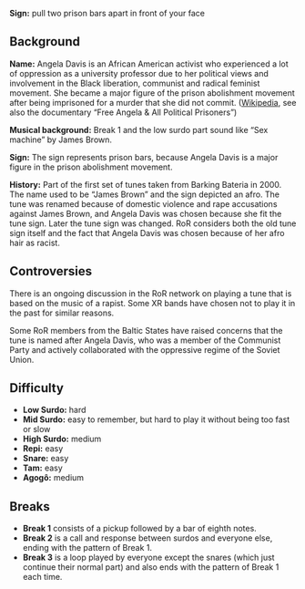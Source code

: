**Sign:** pull two prison bars apart in front of your face

## Background

**Name:** Angela Davis is an African American activist who experienced a lot of oppression as a university professor due to her political views and involvement in the Black liberation, communist and radical feminist movement. She became a major figure of the prison abolishment movement after being imprisoned for a murder that she did not commit. ([Wikipedia](https://en.wikipedia.org/wiki/Angela_Davis), see also the documentary “Free Angela & All Political Prisoners”)

**Musical background:** Break 1 and the low surdo part sound like “Sex machine” by James Brown.

**Sign:** The sign represents prison bars, because Angela Davis is a major figure in the prison abolishment movement.

**History:** Part of the first set of tunes taken from Barking Bateria in 2000. The name used to be “James Brown” and the sign depicted an afro. The tune was renamed because of domestic violence and rape accusations against James Brown, and Angela Davis was chosen because she fit the tune sign. Later the tune sign was changed. RoR considers both the old tune sign itself and the fact that Angela Davis was chosen because of her afro hair as racist.

## Controversies

There is an ongoing discussion in the RoR network on playing a tune that is based on the music of a rapist. Some XR bands have chosen not to play it in the past for similar reasons.

Some RoR members from the Baltic States have raised concerns that the tune is named after Angela Davis, who was a member of the Communist Party and actively collaborated with the oppressive regime of the Soviet Union.

## Difficulty

* **Low Surdo:** hard
* **Mid Surdo:** easy to remember, but hard to play it without being too fast or slow
* **High Surdo:** medium
* **Repi:** easy
* **Snare:** easy
* **Tam:** easy
* **Agogô:** medium

## Breaks

* **Break 1** consists of a pickup followed by a bar of eighth notes.
* **Break 2** is a call and response between surdos and everyone else, ending with the pattern of Break 1.
* **Break 3** is a loop played by everyone except the snares (which just continue their normal part) and also ends with the pattern of Break 1 each time.
